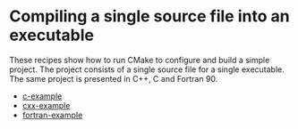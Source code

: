 # Compiling a single source file into an executable

These recipes show how to run CMake to configure and build a simple project.
The project consists of a single source file for a single executable.  The same
project is presented in C++, C and Fortran 90.


- [c-example](c-example/)
- [cxx-example](cxx-example/)
- [fortran-example](fortran-example/)
